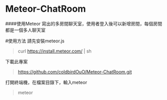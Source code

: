 # Meteor-ChatRoom
####使用Meteor 寫出的多房間聊天室，使用者登入後可以新增房間，每個房間都是一個多人聊天室

#使用方法
請先安裝meteor.js
> curl https://install.meteor.com/ | sh

下載此專案
> https://github.com/coldbirdOuO/Meteor-ChatRoom.git

打開終端機，在檔案目錄下，輸入meteor
> meteor

